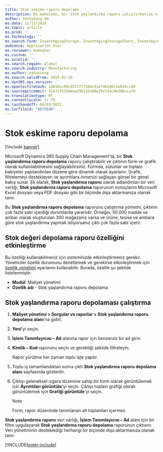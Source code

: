 ```yaml
---
title: Stok eskime raporu depolama
description: Bu makalede, bir Stok yaşlandırma raporu çalıştırmanıza ve çıktının form ve grafik olarak kullanılabilmesini sağlamanıza olanak tanıyan işlevler açıklanmaktadır.
author: JennySong-SH
ms.date: 11/11/2019
ms.topic: article
ms.prod: ''
ms.technology: ''
ms.search.form: InventAgingStorage, InventAgingStorageChart, InventAgingStorageDetails
audience: Application User
ms.reviewer: kamaybac
ms.custom: ''
ms.assetid: ''
ms.search.region: Global
ms.search.industry: Manufacturing
ms.author: yanansong
ms.search.validFrom: 2019-01-10
ms.dyn365.ops.version: ''
ms.openlocfilehash: 1d810ec90c85f2f7758ec01ef4b24611e026cc80
ms.sourcegitcommit: 52b7225350daa29b1263d8e29c54ac9e20bcca70
ms.translationtype: HT
ms.contentlocale: tr-TR
ms.lasthandoff: 06/03/2022
ms.locfileid: "8875640"
---
```

# <a name="inventory-aging-report-storage"></a>Stok eskime raporu depolama

[!include [banner](../includes/banner.md)]

Microsoft Dynamics 365 Supply Chain Management'ta, bir **Stok yaşlandırma raporu depolama** raporu çalıştırabilir ve çıktının form ve grafik olarak kullanılabilmesini sağlayabilirsiniz. Formda, sütunlar ve toplam bakiyeler yapılandırılan düzene göre dinamik olarak ayarlanır. Grafik, filtrelemeyi destekleyen ve ayrıntılara inmenizi sağlayan görsel bir genel bakış sunar. Ek olarak, **Stok yaşlandırma raporu** olarak adlandırılan bir veri varlığı, **Stok yaşlandırma raporu depolama** raporunun sonuçlarını Microsoft Excel dosyası veya PDF dosyası gibi bir biçimde dışa aktarmanıza olanak tanır.

Bu **Stok yaşlandırma raporu depolama** raporunu çalıştırma yöntemi, çıktının çok fazla satır içerdiği durumlarda yararlıdır. Örneğin, 50.000 madde ve ambar olarak oluşturulan 300 mağazanız varsa ve ürüne, tesise ve ambara göre stok yaşlandırma yapmak istiyorsanız çıktı çok fazla satır içerir.

## <a name="enable-the-inventory-value-storage-report-feature"></a>Stok değeri depolama raporu özelliğini etkinleştirme

Bu özelliği kullanabilmeniz için sisteminizde etkinleştirmeniz gerekir. Yöneticiler özellik durumunu denetlemek ve gerekirse etkinleştirmek için [özellik yönetimi](../../fin-ops-core/fin-ops/get-started/feature-management/feature-management-overview.md) ayarlarını kullanabilir. Burada, özellik şu şekilde listelenmiştir:

- **Modül**: Maliyet yönetimi
- **Özellik adı** - Stok yaşlandırma raporu depolama

## <a name="run-an-inventory-aging-report-storage"></a>Stok yaşlandırma raporu depolaması çalıştırma

1. **Maliyet yönetimi \> Sorgular ve raporlar \> Stok yaşlandırma raporu depolama alanı**'na gidin.
1. **Yeni**'yi seçin.
1. **İşlem Tanımlayıcısı – Ad** alanına rapor için benzersiz bir ad girin.
1. **Kimlik – Kod** raporunu seçin ve gerektiği şekilde filtreleyin.

    Rapor yürütme her zaman toplu işte yapılır.

1. Toplu iş tamamlandıktan sonra çıktı **Stok yaşlandırma raporu depolama alanı** sayfasında gösterilir.
1. Çıktıyı geleneksel ızgara düzenine sahip bir form olarak görüntülemek için **Ayrıntıları görüntüle**'yi seçin. Çıktıyı toplam grafiği olarak görüntülemek için **Grafiği görüntüle**'yi seçin.

    > [!NOTE]
    > Form, rapor düzeninde tanımlanan alt toplamları içermez.

**Stok yaşlandırma raporu** veri varlığı, **İşlem Tanımlayıcısı – Ad** alanı için bir filtre uygulayarak **Stok yaşlandırma raporu depolama** raporunun çıktısını Veri yönetiminin desteklediği herhangi bir biçimde dışa aktarmanıza olanak tanır.


[!INCLUDE[footer-include](../../includes/footer-banner.md)]